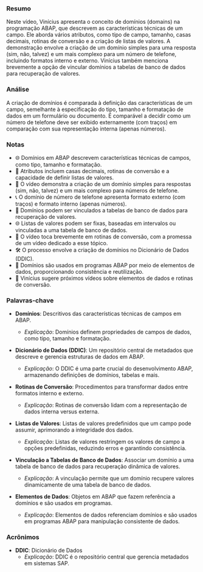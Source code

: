### Resumo
Neste vídeo, Vinícius apresenta o conceito de domínios (domains) na programação ABAP, que descrevem as características técnicas de um campo. Ele aborda vários atributos, como tipo de campo, tamanho, casas decimais, rotinas de conversão e a criação de listas de valores. A demonstração envolve a criação de um domínio simples para uma resposta (sim, não, talvez) e um mais complexo para um número de telefone, incluindo formatos interno e externo. Vinícius também menciona brevemente a opção de vincular domínios a tabelas de banco de dados para recuperação de valores.

### Análise
A criação de domínios é comparada à definição das características de um campo, semelhante à especificação do tipo, tamanho e formatação de dados em um formulário ou documento. É comparável a decidir como um número de telefone deve ser exibido externamente (com traços) em comparação com sua representação interna (apenas números).

### Notas

- 🌐 Domínios em ABAP descrevem características técnicas de campos, como tipo, tamanho e formatação.
- 📏 Atributos incluem casas decimais, rotinas de conversão e a capacidade de definir listas de valores.
- 🌟 O vídeo demonstra a criação de um domínio simples para respostas (sim, não, talvez) e um mais complexo para números de telefone.
- 📞 O domínio de número de telefone apresenta formato externo (com traços) e formato interno (apenas números).
- 🔄 Domínios podem ser vinculados a tabelas de banco de dados para recuperação de valores.
- 🌐 Listas de valores podem ser fixas, baseadas em intervalos ou vinculadas a uma tabela de banco de dados.
- 🧪 O vídeo toca brevemente em rotinas de conversão, com a promessa de um vídeo dedicado a esse tópico.
- 🛠️ O processo envolve a criação de domínios no Dicionário de Dados (DDIC).
- 📑 Domínios são usados em programas ABAP por meio de elementos de dados, proporcionando consistência e reutilização.
- 🚀 Vinícius sugere próximos vídeos sobre elementos de dados e rotinas de conversão.

### Palavras-chave

- **Domínios**: Descritivos das características técnicas de campos em ABAP.
  - *Explicação*: Domínios definem propriedades de campos de dados, como tipo, tamanho e formatação.

- **Dicionário de Dados (DDIC)**: Um repositório central de metadados que descreve e gerencia estruturas de dados em ABAP.
  - *Explicação*: O DDIC é uma parte crucial do desenvolvimento ABAP, armazenando definições de domínios, tabelas e mais.

- **Rotinas de Conversão**: Procedimentos para transformar dados entre formatos interno e externo.
  - *Explicação*: Rotinas de conversão lidam com a representação de dados interna versus externa.

- **Listas de Valores**: Listas de valores predefinidos que um campo pode assumir, aprimorando a integridade dos dados.
  - *Explicação*: Listas de valores restringem os valores de campo a opções predefinidas, reduzindo erros e garantindo consistência.

- **Vinculação a Tabelas de Banco de Dados**: Associar um domínio a uma tabela de banco de dados para recuperação dinâmica de valores.
  - *Explicação*: A vinculação permite que um domínio recupere valores dinamicamente de uma tabela de banco de dados.

- **Elementos de Dados**: Objetos em ABAP que fazem referência a domínios e são usados em programas.
  - *Explicação*: Elementos de dados referenciam domínios e são usados em programas ABAP para manipulação consistente de dados.

### Acrônimos
- **DDIC**: Dicionário de Dados
  - *Explicação*: DDIC é o repositório central que gerencia metadados em sistemas SAP.
